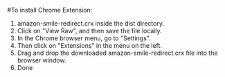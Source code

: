 #To install Chrome Extension:

1. amazon-smile-redirect.crx inside the dist directory.
2. Click on "View Raw", and then save the file locally.
3. In the Chrome browser menu, go to "Settings".
4. Then click on "Extensions" in the menu on the left.
5. Drag and drop the downloaded amazon-smile-redirect.crx file into the browser window.
6. Done